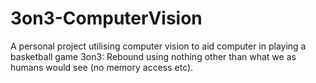 # 3on3-ComputerVision
A personal project utilising computer vision to aid computer in playing a basketball game 3on3: Rebound using nothing other than what we as humans would see (no memory access etc).
